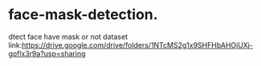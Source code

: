 # face-mask-detection.
dtect face have mask or not
dataset link:https://drive.google.com/drive/folders/1NTcMS2g1x9SHFHbAHOjUXj-goflx3r9a?usp=sharing
